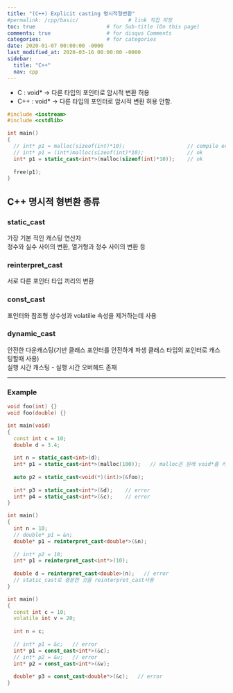 ```yaml
---
title: "(C++) Explicit casting 명시적형변환"
#permalink: /cpp/basic/                # link 직접 지정
toc: true                       # for Sub-title (On this page)
comments: true                  # for disqus Comments
categories:                     # for categories
date: 2020-01-07 00:00:00 -0000
last_modified_at: 2020-03-16 00:00:00 -0000
sidebar:
  title: "C++"
  nav: cpp
---
```


* C : void* → 다른 타입의 포인터로 암시적 변환 허용
* C++ : void* → 다른 타입의 포인터로 암시적 변환 허용 안함.

```cpp
#include <iostream>
#include <cstdlib>

int main()
{
  // int* p1 = malloc(sizeof(int)*10);                    // compile error
  // int* p1 = (int*)malloc(sizeof(int)*10);              // ok
  int* p1 = static_cast<int*>(malloc(sizeof(int)*10));    // ok
  
  free(p1);
}
```

## C++ 명시적 형변환 종류

### static_cast 

가장 기본 적인 캐스팅 연산자<br>
정수와 실수 사이의 변환, 열거형과 정수 사이의 변환 등<br>

### reinterpret_cast

서로 다른 포인터 타입 끼리의 변환<br>

### const_cast

포인터와 참조형 상수성과 volatilie 속성을 제거하는데 사용<br>

### dynamic_cast

안전한 다운캐스팅(기반 클래스 포인터를 안전하게 파생 클래스 타입의 포인터로 캐스팅할때 사용)<br>
실행 시간 캐스팅 - 실행 시간 오버헤드 존재<br>

---

### Example

```cpp
void foo(int) {}
void foo(double) {}

int main(void)
{
  const int c = 10;
  double d = 3.4;
  
  int n = static_cast<int>(d);
  int* p1 = static_cast<int*>(malloc(100));   // malloc은 원래 void*를 리턴
  
  auto p2 = static_cast<void(*)(int)>(&foo);
  
  int* p3 = static_cast<int*>(&d);    // error
  int* p4 = static_cast<int*>(&c);    // error
}
```

```cpp
int main()
{
  int n = 10;
  // double* p1 = &n;
  double* p1 = reinterpret_cast<double*>(&n);
  
  // int* p2 = 10;
  int* p1 = reinterpret_cast<int*>(10);
  
  double d = reinterpret_cast<double>(n);   // error
  // static_cast로 충분한 것을 reinterpret_cast사용
}
```

```cpp
int main()
{
  const int c = 10;
  volatile int v = 20;
  
  int n = c;
  
  // int* p1 = &c;   // error
  int* p1 = const_cast<int*>(&c);
  // int* p2 = &v;   // error
  int* p2 = const_cast<int*>(&v);
  
  double* p3 = const_cast<double*>(&c);   // error
}
```